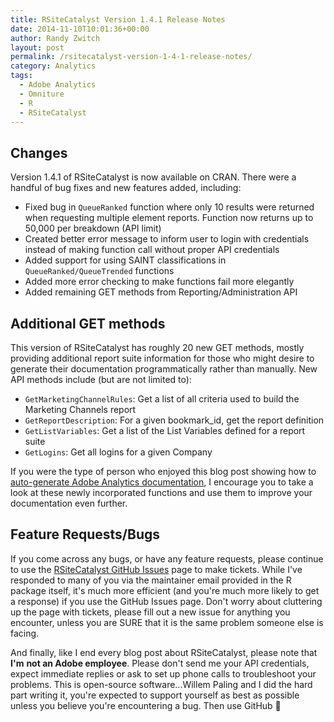```yaml
---
title: RSiteCatalyst Version 1.4.1 Release Notes
date: 2014-11-10T10:01:36+00:00
author: Randy Zwitch
layout: post
permalink: /rsitecatalyst-version-1-4-1-release-notes/
category: Analytics
tags:
  - Adobe Analytics
  - Omniture
  - R
  - RSiteCatalyst
---
```

## Changes

Version 1.4.1 of RSiteCatalyst is now available on CRAN. There were a handful of bug fixes and new features added, including:

  * Fixed bug in `QueueRanked` function where only 10 results were returned when requesting multiple element reports. Function now returns up to 50,000 per breakdown (API limit)
  * Created better error message to inform user to login with credentials instead of making function call without proper API credentials
  * Added support for using SAINT classifications in `QueueRanked/QueueTrended` functions
  * Added more error checking to make functions fail more elegantly
  * Added remaining GET methods from Reporting/Administration API

## Additional GET methods

This version of RSiteCatalyst has roughly 20 new GET methods, mostly providing additional report suite information for those who might desire to generate their documentation programmatically rather than manually. New API methods include (but are not limited to):

  * `GetMarketingChannelRules`: Get a list of all criteria used to build the Marketing Channels report
  * `GetReportDescription`: For a given bookmark_id, get the report definition
  * `GetListVariables`: Get a list of the List Variables defined for a report suite
  * `GetLogins`: Get all logins for a given Company

If you were the type of person who enjoyed this blog post showing how to [auto-generate Adobe Analytics documentation](http://randyzwitch.com/adobe-analytics-implementation-documentation/ "Adobe Analytics Report Suite documentation R"), I encourage you to take a look at these newly incorporated functions and use them to improve your documentation even further.

## Feature Requests/Bugs

If you come across any bugs, or have any feature requests, please continue to use the [RSiteCatalyst GitHub Issues](https://github.com/randyzwitch/RSiteCatalyst/issues) page to make tickets. While I've responded to many of you via the maintainer email provided in the R package itself, it's much more efficient (and you're much more likely to get a response) if you use the GitHub Issues page. Don't worry about cluttering up the page with tickets, please fill out a new issue for anything you encounter, unless you are SURE that it is the same problem someone else is facing.

And finally, like I end every blog post about RSiteCatalyst, please note that **I'm** **not an Adobe employee**. Please don't send me your API credentials, expect immediate replies or ask to set up phone calls to troubleshoot your problems. This is open-source software...Willem Paling and I did the hard part writing it, you're expected to support yourself as best as possible unless you believe you're encountering a bug. Then use GitHub 🙂
